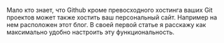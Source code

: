 Mало кто знает, что Github кроме превосходного хостинга ваших Git проектов может также хостить ваш персональный сайт. Например на нем расположен этот блог. В своей первой статье я расскажу как максимально удобно настроить эту функциональность.
